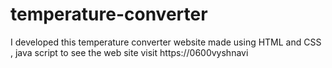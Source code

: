# temperature-converter
I developed this temperature converter  website made using  HTML and CSS , java script to see the web site visit https://0600vyshnavi
